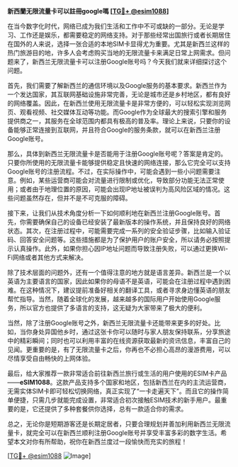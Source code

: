 **新西蘭无限流量卡可以註冊google嗎 [[TG💪+ @esim1088](https://t.me/s/esim1088)]**

在当今数字化时代，网络已成为我们生活和工作中不可或缺的一部分。无论是学习、工作还是娱乐，都需要稳定的网络支持。对于那些经常出国旅行或者长期居住在国外的人来说，选择一张合适的本地SIM卡显得尤为重要。尤其是新西兰这样的热门旅游目的地，许多人会考虑购买当地的无限流量卡来满足日常上网需求。但问题来了，新西兰无限流量卡可以注册Google账号吗？今天我们就来详细探讨这个问题。

首先，我们需要了解新西兰的通信环境以及Google服务的基本要求。新西兰作为一个发达国家，其互联网基础设施非常完善，无论是城市还是乡村地区，都有良好的网络覆盖。因此，在新西兰使用无限流量卡是非常方便的，可以轻松实现浏览网页、观看视频、社交媒体互动等功能。而Google作为全球最大的搜索引擎和服务提供商之一，其服务在全球范围内都具有极高的普及率。理论上来说，只要你的设备能够正常连接到互联网，并且符合Google的服务条款，就可以在新西兰注册Google账号。

那么，具体到新西兰无限流量卡是否能用于注册Google账号呢？答案是肯定的。只要你所使用的无限流量卡能够提供稳定且快速的网络连接，那么它完全可以支持Google账号的注册流程。不过，在实际操作中，可能会遇到一些小问题需要注意。例如，某些运营商可能会对流量进行限制或优化，导致部分功能无法正常使用；或者由于地理位置的原因，可能会出现IP地址被误判为高风险区域的情况。这些问题虽然存在，但并不是不可克服的障碍。

接下来，让我们从技术角度分析一下如何顺利地在新西兰注册Google账号。首先，你需要确保自己的设备已经安装了最新版本的操作系统，并且保持良好的网络状态。其次，在注册过程中，可能需要完成一系列的安全验证步骤，比如输入验证码、回答安全问题等。这些措施都是为了保护用户的账户安全，所以请务必按照提示认真操作。此外，如果你担心因IP地址问题而导致注册失败，可以通过更换Wi-Fi网络或者其他方式来解决。

除了技术层面的问题外，还有一个值得注意的地方就是语言差异。新西兰是一个以英语为主要语言的国家，因此如果你的母语不是英语，可能会在注册过程中遇到困难。在这种情况下，建议提前准备好相关的翻译工具，或者寻求身边懂英语的朋友帮忙指导。当然，随着全球化的发展，越来越多的国际用户开始使用Google服务，所以官方也提供了多语言的支持，这无疑为大家带来了极大的便利。

当然，除了注册Google账号之外，新西兰无限流量卡还能带来更多的好处。比如，当你身处异国他乡时，通过这张卡你可以随时与家人朋友保持联系，分享旅途中的精彩瞬间；同时也可以利用丰富的在线资源获取最新的资讯信息，丰富自己的见闻。更重要的是，有了无限流量卡之后，你再也不必担心高昂的漫游费用，可以尽情享受自由畅快的上网体验。

最后，给大家推荐一款非常适合前往新西兰旅行或生活的用户使用的ESIM卡产品——**eSIM1088**。这款产品支持多个国家和地区，包括新西兰在内的主流运营商，无需实体SIM卡即可轻松切换网络，真正实现了“一卡走遍天下”。而且它的操作简单便捷，只需几步就能完成设置，非常适合初次接触ESIM技术的新手用户。最重要的是，它还提供了多种套餐供你选择，总有一款适合你的需求。

总之，无论你是短期游客还是长期定居者，只要合理规划并善加利用新西兰无限流量卡，就完全可以在新西兰顺利注册Google账号并享受丰富多彩的数字生活。希望本文对你有所帮助，祝你在新西兰度过一段愉快而充实的旅程！ 

[[TG💪+ @esim1088](https://t.me/s/esim1088) ![Image](https://i.postimg.cc/4NQfJmqS/Snipaste-2025-05-13-00-14-12.png)]